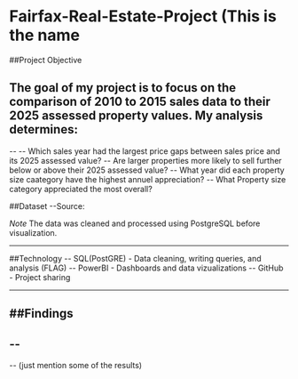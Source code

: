 # Fairfax-Real-Estate-Project (This is the name

##Project Objective

The goal of my project is to focus on the comparison of 2010 to 2015 sales data to their 2025 assessed property values. My analysis determines:
--
--
-- Which sales year had the largest price gaps between sales price and its 2025 assessed value?
-- Are larger properties more likely to sell further below or above their 2025 assessed value?
-- What year did each property size caategory have the highest annuel appreciation?
-- What Property size category appreciated the most overall?


##Dataset
--Source: 


*Note* The data was cleaned and processed using PostgreSQL before visualization.

---

##Technology
-- SQL(PostGRE) - Data cleaning, writing queries, and analysis  (FLAG)
-- PowerBI - Dashboards and data vizualizations
-- GitHub - Project sharing

---

##Findings
-- 
--
--
--
(just mention some of the results)
